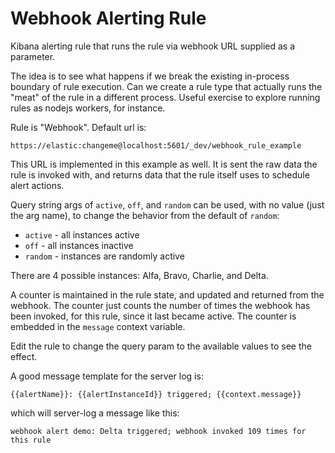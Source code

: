 # Webhook Alerting Rule

Kibana alerting rule that runs the rule via webhook URL supplied as a parameter.

The idea is to see what happens if we break the existing in-process boundary of
rule execution.  Can we create a rule type that actually runs the "meat" of the
rule in a different process.  Useful exercise to explore running rules as
nodejs workers, for instance.

Rule is "Webhook".  Default url is:

    https://elastic:changeme@localhost:5601/_dev/webhook_rule_example

This URL is implemented in this example as well.  It is sent the raw data the
rule is invoked with, and returns data that the rule itself uses to schedule
alert actions.

Query string args of `active`, `off`, and `random` can be used, with no value
(just the arg name), to change the behavior from the  default of `random`:

- `active` - all instances active
- `off` - all instances inactive
- `random` - instances are randomly active

There are 4 possible instances: Alfa, Bravo, Charlie, and Delta.

A counter is maintained in the rule state, and updated and returned from the
webhook.  The counter just counts the number of times the webhook has been
invoked, for this rule, since it last became active.  The counter is
embedded in the `message` context variable.

Edit the rule to change the query param to the available values to see the
effect.

A good message template for the server log is:

    {{alertName}}: {{alertInstanceId}} triggered; {{context.message}}

which will server-log a message like this: 

    webhook alert demo: Delta triggered; webhook invoked 109 times for this rule
